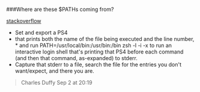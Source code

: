 ###Where are these $PATHs coming from?

[stackoverflow](http://stackoverflow.com/questions/39297084/where-are-these-paths-coming-from)

* Set and export a PS4
* that prints both the name of the file being executed and the line number, * and run PATH=/usr/local/bin:/usr/bin:/bin zsh -l -i -x to run an interactive login shell that's printing that PS4 before each command (and then that command, as-expanded) to stderr. 
* Capture that stderr to a file, search the file for the entries you don't want/expect, and there you are.

> Charles Duffy Sep 2 at 20:19 